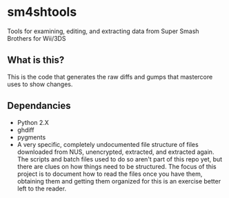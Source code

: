 # sm4shtools
Tools for examining, editing, and extracting data from Super Smash Brothers for Wii/3DS

## What is this?
This is the code that generates the raw diffs and gumps that mastercore uses to show changes.

## Dependancies
* Python 2.X
* ghdiff
* pygments
* A very specific, completely undocumented file structure of files downloaded from NUS, unencrypted, extracted, and extracted again. The scripts and batch files used to do so aren't part of this repo yet, but there are clues on how things need to be structured. The focus of this project is to document how to read the files once you have them, obtaining them and getting them organized for this is an exercise better left to the reader.
